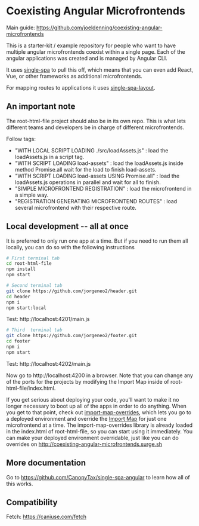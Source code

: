 
# Coexisting Angular Microfrontends

Main guide: https://github.com/joeldenning/coexisting-angular-microfrontends

This is a starter-kit / example repository for people who want to have multiple angular microfrontends coexist within a single page. Each
of the angular applications was created and is managed by Angular CLI.

It uses [single-spa](https://single-spa.js.org) to pull this off, which means that you can even add React, Vue, or other frameworks as
additional microfrontends.

For mapping routes to applications it uses [single-spa-layout](https://single-spa.github.io/single-spa.js.org/docs/layout-overview/).

## An important note
The root-html-file project should also be in its own repo. This is what lets different teams and developers be in
charge of different microfrontends.

Follow tags:
- "WITH LOCAL SCRIPT LOADING ./src/loadAssets.js"       : load the loadAssets.js in a script tag.
- "WITH SCRIPT LOADING load-assets"                     : load the loadAssets.js inside method Promise.all wait for the load to finish load-assets.
- "WITH SCRIPT LOADING load-assets USING Promise.all"   : load the loadAssets.js operations in parallel and wait for all to finish.
- "SIMPLE MICROFRONTEND REGISTRATION"                   : load the microfrontend in a simple way.
- "REGISTRATION GENERATING MICROFRONTEND ROUTES"        : load several microfrontend with their respective route.

## Local development -- all at once
It is preferred to only run one app at a time. But if you need to run them all locally, you can do so with the following instructions

```sh
# First terminal tab
cd root-html-file
npm install
npm start
```
```sh
# Second terminal tab
git clone https://github.com/jorgeneo2/header.git
cd header
npm i
npm start:local
```
Test: http://localhost:4201/main.js

```sh
# Third  terminal tab
git clone https://github.com/jorgeneo2/footer.git
cd footer
npm i
npm start
```
Test: http://localhost:4202/main.js

Now go to http://localhost:4200 in a browser. Note that you can change any of the ports for the projects by modifying the Import Map inside of
root-html-file/index.html.

If you get serious about deploying your code, you'll want to make it no longer necessary to boot up all of the apps in order to do anything.
When you get to that point, check out [import-map-overrides](https://github.com/joeldenning/import-map-overrides/), which lets you go to
a deployed environment and override the [Import Map](https://github.com/WICG/import-maps) for just one microfrontend at a time. The
import-map-overrides library is already loaded in the index.html of root-html-file, so you can start using it immediately. You can make your
deployed environment overridable, just like you can do overrides on http://coexisting-angular-microfrontends.surge.sh

## More documentation
Go to https://github.com/CanopyTax/single-spa-angular to learn how all of this works.

## Compatibility
Fetch: https://caniuse.com/fetch
